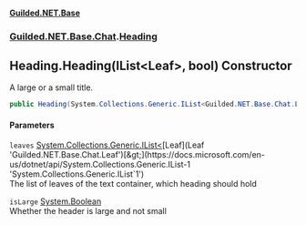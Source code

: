 
#### [Guilded.NET.Base](Guilded_NET_Base 'Guilded_NET_Base')
### [Guilded.NET.Base.Chat](Guilded_NET_Base#Guilded_NET_Base_Chat 'Guilded.NET.Base.Chat').[Heading](Heading 'Guilded.NET.Base.Chat.Heading')
## Heading.Heading(IList&lt;Leaf&gt;, bool) Constructor
A large or a small title.  
```csharp
public Heading(System.Collections.Generic.IList<Guilded.NET.Base.Chat.Leaf> leaves, bool isLarge=true);
```

#### Parameters
<a name='Guilded_NET_Base_Chat_Heading_Heading(System_Collections_Generic_IList_Guilded_NET_Base_Chat_Leaf__bool)_leaves'></a>
`leaves` [System.Collections.Generic.IList&lt;](https://docs.microsoft.com/en-us/dotnet/api/System.Collections.Generic.IList-1 'System.Collections.Generic.IList`1')[Leaf](Leaf 'Guilded.NET.Base.Chat.Leaf')[&gt;](https://docs.microsoft.com/en-us/dotnet/api/System.Collections.Generic.IList-1 'System.Collections.Generic.IList`1')  
The list of leaves of the text container, which heading should hold
  
<a name='Guilded_NET_Base_Chat_Heading_Heading(System_Collections_Generic_IList_Guilded_NET_Base_Chat_Leaf__bool)_isLarge'></a>
`isLarge` [System.Boolean](https://docs.microsoft.com/en-us/dotnet/api/System.Boolean 'System.Boolean')  
Whether the header is large and not small
  
